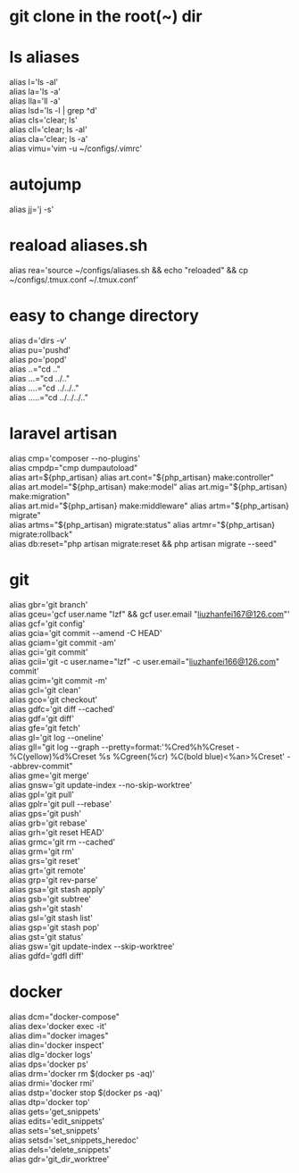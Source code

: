 # git clone in the root(~) dir #  
# ls aliases #  
alias l='ls -al'  
alias la='ls -a'  
alias lla='ll -a'  
alias lsd='ls -l | grep ^d'  
alias cls='clear; ls'  
alias cll='clear; ls -al'  
alias cla='clear; ls -a'  
alias vimu='vim -u ~/configs/.vimrc'  
# autojump #  
alias jj='j -s'  
# reaload aliases.sh #  
alias rea='source ~/configs/aliases.sh && echo "reloaded" && cp ~/configs/.tmux.conf ~/.tmux.conf'  
# easy to change directory #  
alias d='dirs -v'  
alias pu='pushd'  
alias po='popd'  
alias ..="cd .."  
alias ...="cd ../.."  
alias ....="cd ../../.."  
alias .....="cd ../../../.."  
# laravel artisan #  
alias cmp='composer --no-plugins'  
alias cmpdp="cmp dumpautoload"  
alias art=${php_artisan}  
alias art.cont="${php_artisan} make:controller"  
alias art.model="${php_artisan} make:model"  
alias art.mig="${php_artisan} make:migration"  
alias art.mid="${php_artisan} make:middleware"  
alias artm="${php_artisan} migrate"  
alias artms="${php_artisan} migrate:status"  
alias artmr="${php_artisan} migrate:rollback"  
alias db:reset="php artisan migrate:reset && php artisan migrate --seed"  
# git #  
alias gbr='git branch'  
alias gceu='gcf user.name "lzf" && gcf user.email "liuzhanfei167@126.com"'  
alias gcf='git config'  
alias gcia='git commit --amend -C HEAD'  
alias gciam='git commit -am'  
alias gci='git commit'  
alias gcii='git -c user.name="lzf" -c user.email="liuzhanfei166@126.com" commit'  
alias gcim='git commit -m'  
alias gcl='git clean'  
alias gco='git checkout'  
alias gdfc='git diff --cached'  
alias gdf='git diff'  
alias gfe='git fetch'  
alias gl='git log --oneline'  
alias gll="git log --graph --pretty=format:'%Cred%h%Creset -%C(yellow)%d%Creset %s %Cgreen(%cr) %C(bold blue)<%an>%Creset' --abbrev-commit"  
alias gme='git merge'  
alias gnsw='git update-index --no-skip-worktree'  
alias gpl='git pull'  
alias gplr='git pull --rebase'  
alias gps='git push'  
alias grb='git rebase'  
alias grh='git reset HEAD'  
alias grmc='git rm --cached'  
alias grm='git rm'  
alias grs='git reset'  
alias grt='git remote'  
alias grp='git rev-parse'  
alias gsa='git stash apply'  
alias gsb='git subtree'  
alias gsh='git stash'  
alias gsl='git stash list'  
alias gsp='git stash pop'  
alias gst='git status'  
alias gsw='git update-index --skip-worktree'  
alias gdfd='gdfl diff'  
# docker #  
alias dcm="docker-compose"  
alias dex='docker exec -it'  
alias dim="docker images"  
alias din='docker inspect'  
alias dlg='docker logs'  
alias dps='docker ps'  
alias drm='docker rm $(docker ps -aq)'  
alias drmi='docker rmi'  
alias dstp='docker stop $(docker ps -aq)'  
alias dtp='docker top'   
alias gets='get_snippets'  
alias edits='edit_snippets'  
alias sets='set_snippets'  
alias setsd='set_snippets_heredoc'  
alias dels='delete_snippets'  
alias gdr='git_dir_worktree'  
